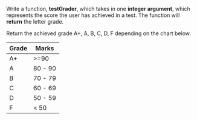Write a function, **testGrader**, which takes in one **integer argument**, which represents the score the user has achieved in a test.  The function will **return** the letter grade.

Return the achieved grade A+, A, B, C, D, F depending on the chart below. 

| Grade | Marks | 
|---|---|
| A+  | >=90 |
| A  | 80 - 90 |
| B  | 70 - 79 |
| C  | 60 - 69 |
| D  | 50 - 59 |
| F  | < 50 |

```
